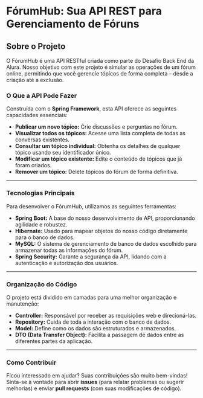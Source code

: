# FórumHub: Sua API REST para Gerenciamento de Fóruns

## Sobre o Projeto

O FórumHub é uma API RESTful criada como parte do Desafio Back End da Alura. Nosso objetivo com este projeto é simular as operações de um fórum online, permitindo que você gerencie tópicos de forma completa – desde a criação até a exclusão.

### O Que a API Pode Fazer

Construída com o **Spring Framework**, esta API oferece as seguintes capacidades essenciais:

* **Publicar um novo tópico:** Crie discussões e perguntas no fórum.
* **Visualizar todos os tópicos:** Acesse uma lista completa de todas as conversas existentes.
* **Consultar um tópico individual:** Obtenha os detalhes de qualquer tópico usando seu identificador único.
* **Modificar um tópico existente:** Edite o conteúdo de tópicos que já foram criados.
* **Remover um tópico:** Delete tópicos do fórum de forma definitiva.

---

### Tecnologias Principais

Para desenvolver o FórumHub, utilizamos as seguintes ferramentas:

* **Spring Boot:** A base do nosso desenvolvimento de API, proporcionando agilidade e robustez.
* **Hibernate:** Usado para mapear objetos do nosso código diretamente para o banco de dados.
* **MySQL:** O sistema de gerenciamento de banco de dados escolhido para armazenar todas as informações do fórum.
* **Spring Security:** Garante a segurança da API, lidando com a autenticação e autorização dos usuários.

---

### Organização do Código

O projeto está dividido em camadas para uma melhor organização e manutenção:

* **Controller:** Responsável por receber as requisições web e direcioná-las.
* **Repository:** Cuida de toda a interação com o banco de dados.
* **Model:** Define como os dados são estruturados e armazenados.
* **DTO (Data Transfer Object):** Facilita a passagem de dados entre as diferentes partes da aplicação.

---

### Como Contribuir

Ficou interessado em ajudar? Suas contribuições são muito bem-vindas! Sinta-se à vontade para abrir **issues** (para relatar problemas ou sugerir melhorias) e enviar **pull requests** (com suas modificações de código).
